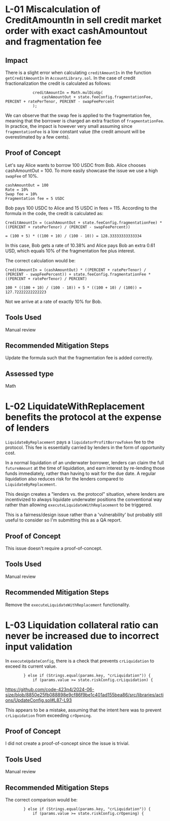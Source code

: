 # L-01 Miscalculation of CreditAmountIn in sell credit market order with exact cashAmountout and fragmentation fee

## Impact

There is a slight error when calculating `creditAmountIn` in the function `getCreditAmountIn` in `AccountLibrary.sol`. In the case of credit fractionalization the credit is calculated as follows:

```
            creditAmountIn = Math.mulDivUp(
                cashAmountOut + state.feeConfig.fragmentationFee, PERCENT + ratePerTenor, PERCENT - swapFeePercent
            );
```
We can observe that the swap fee is applied to the fragmentation fee, meaning that the borrower is charged an extra fraction of `fragmentationFee`. In practice, the impact is however very small assuming since `fragmentationFee` is a low constant value (the credit amount will be overestimated by a few cents).

## Proof of Concept

Let's say Alice wants to borrow 100 USDC from Bob. Alice chooses cashAmountOut = 100. To more easily showcase the issue we use a high `swapFee` of 10%.

```
cashAmountOut = 100
Rate = 10%
Swap fee = 10%
Fragmentation fee = 5 USDC
```

Bob pays 100 USDC to Alice and 15 USDC in fees = 115. According to the formula in the code, the credit is calculated as:

```
CreditAmountIn = (cashAmountOut + state.feeConfig.fragmentationFee) * ((PERCENT + ratePerTenor) / (PERCENT - swapFeePercent))

= (100 + 5) * ((100 + 10) / (100 - 10)) = 128.33333333333334
```

In this case, Bob gets a rate of 10.38% and Alice pays Bob an extra 0.61 USD, which equals 10% of the fragmentation fee plus interest.

The correct calculation would be:

```
CreditAmountIn = (cashAmountOut) * ((PERCENT + ratePerTenor) / (PERCENT - swapFeePercent)) + state.feeConfig.fragmentationFee * ((PERCENT + ratePerTenor) / PERCENT)

100 * ((100 + 10) / (100 - 10)) + 5 * ((100 + 10) / (100)) = 127.72222222222223
```

Not we arrive at a rate of exactly 10% for Bob.

## Tools Used

Manual review

## Recommended Mitigation Steps

Update the formula such that the fragmentation fee is added correctly.

## Assessed type

Math

# L-02 LiquidateWithReplacement benefits the protocol at the expense of lenders

`LiquidateByReplacement` pays a `liquidatorProfitBorrowToken` fee to the protocol. This fee is essentially carried by lenders in the form of opportunity cost.

In a normal liquidation of an underwater borrower, lenders can claim the full `futureAmount` at the time of liquidation, and earn interest by re-lending those funds immediately, rather than having to wait for the due date. A regular liquidation also reduces risk for the lenders compared to `LiquidateByReplacement`.

This design creates a "lenders vs. the protocol" situation, where lenders are incentivized to always liquidate underwater positions the conventional way rather than allowing `executeLiquidateWithReplacement` to be triggered.

This is a fairness/design issue rather than a 'vulnerability' but probably still useful to consider so I'm submitting this as a QA report.

## Proof of Concept

This issue doesn't require a proof-of-concept. 

## Tools Used

Manual review

## Recommended Mitigation Steps

Remove the `executeLiquidateWithReplacement` functionality.

# L-03 Liquidation collateral ratio can never be increased due to incorrect input validation

In `executeUpdateConfig`, there is a check that prevents `crLiquidation` to exceed its current value.

```
        } else if (Strings.equal(params.key, "crLiquidation")) {
            if (params.value >= state.riskConfig.crLiquidation) {
```

https://github.com/code-423n4/2024-06-size/blob/8850e25fb088898e9cf86f9be1c401ad155bea86/src/libraries/actions/UpdateConfig.sol#L87-L93

This appears to be a mistake, assuming that the intent here was to prevent `crLiquidation` from exceeding `crOpening`.

## Proof of Concept

I did not create a proof-of-concept since the issue is trivial.

## Tools Used

Manual review

## Recommended Mitigation Steps

 The correct comparison would be:

```
        } else if (Strings.equal(params.key, "crLiquidation")) {
            if (params.value >= state.riskConfig.crOpening) {
```
